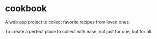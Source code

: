 # cookbook

A web app project to collect favorite recipes from loved ones. 

To create a perfect place to collect with ease, not just for one, but for all. 
